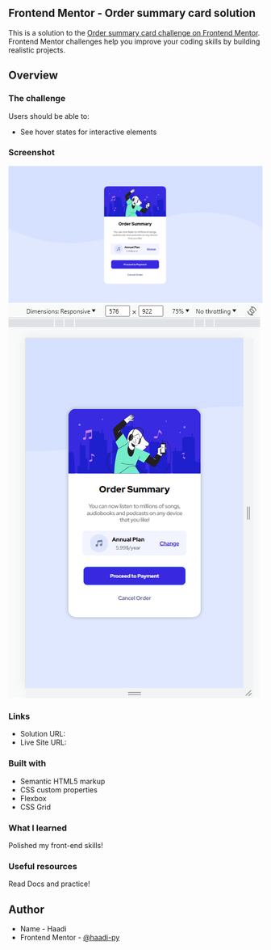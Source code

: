 ## Frontend Mentor - Order summary card solution

This is a solution to the [Order summary card challenge on Frontend Mentor](https://www.frontendmentor.io/challenges/order-summary-component-QlPmajDUj). Frontend Mentor challenges help you improve your coding skills by building realistic projects. 


## Overview

### The challenge

Users should be able to:

- See hover states for interactive elements

### Screenshot

![](./Screenshots/Screenshot-desktop.png)
![](./Screenshots/Screenshot-responsive.png)


### Links

- Solution URL: [](https://github.com/haadi-py/OrderSummary)
- Live Site URL: [](https://aesthetic-sawine-f82563.netlify.app/)


### Built with

- Semantic HTML5 markup
- CSS custom properties
- Flexbox
- CSS Grid


### What I learned

Polished my front-end skills!

### Useful resources

Read Docs and practice!

## Author

- Name - Haadi
- Frontend Mentor - [@haadi-py](https://www.frontendmentor.io/profile/haadi-py)
